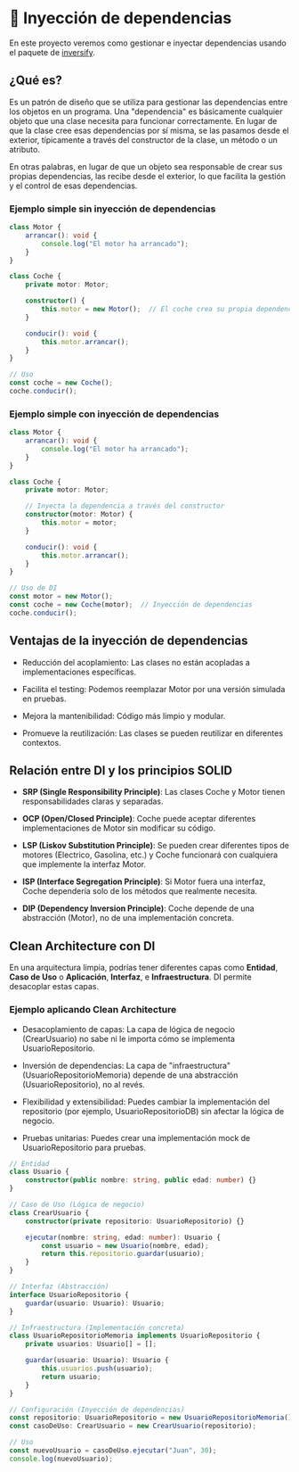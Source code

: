 
# 💉 Inyección de dependencias

En este proyecto veremos como gestionar e inyectar dependencias usando el paquete de [inversify](https://www.npmjs.com/package/inversify).

## ¿Qué es?

Es un patrón de diseño que se utiliza para gestionar las dependencias entre los objetos en un programa. Una "dependencia" es básicamente cualquier objeto que una clase necesita para funcionar correctamente. En lugar de que la clase cree esas dependencias por sí misma, se las pasamos desde el exterior, típicamente a través del constructor de la clase, un método o un atributo.

En otras palabras, en lugar de que un objeto sea responsable de crear sus propias dependencias, las recibe desde el exterior, lo que facilita la gestión y el control de esas dependencias.

### Ejemplo simple sin inyección de dependencias

```typescript
class Motor {
    arrancar(): void {
        console.log("El motor ha arrancado");
    }
}

class Coche {
    private motor: Motor;

    constructor() {
        this.motor = new Motor();  // El coche crea su propia dependencia
    }

    conducir(): void {
        this.motor.arrancar();
    }
}

// Uso
const coche = new Coche();
coche.conducir();
```

### Ejemplo simple con inyección de dependencias

```typescript
class Motor {
    arrancar(): void {
        console.log("El motor ha arrancado");
    }
}

class Coche {
    private motor: Motor;

    // Inyecta la dependencia a través del constructor
    constructor(motor: Motor) {
        this.motor = motor;
    }

    conducir(): void {
        this.motor.arrancar();
    }
}

// Uso de DI
const motor = new Motor();
const coche = new Coche(motor);  // Inyección de dependencias
coche.conducir();
```

## Ventajas de la inyección de dependencias

- Reducción del acoplamiento: Las clases no están acopladas a implementaciones específicas.

- Facilita el testing: Podemos reemplazar Motor por una versión simulada en pruebas.

- Mejora la mantenibilidad: Código más limpio y modular.

- Promueve la reutilización: Las clases se pueden reutilizar en diferentes contextos.

## Relación entre DI y los principios SOLID

- **SRP (Single Responsibility Principle)**: Las clases Coche y Motor tienen responsabilidades claras y separadas.

- **OCP (Open/Closed Principle)**: Coche puede aceptar diferentes implementaciones de Motor sin modificar su código.

- **LSP (Liskov Substitution Principle)**: Se pueden crear diferentes tipos de motores (Electrico, Gasolina, etc.) y Coche funcionará con cualquiera que implemente la interfaz Motor.

- **ISP (Interface Segregation Principle)**: Si Motor fuera una interfaz, Coche dependería solo de los métodos que realmente necesita.

- **DIP (Dependency Inversion Principle)**: Coche depende de una abstracción (Motor), no de una implementación concreta.

## Clean Architecture con DI

En una arquitectura limpia, podrías tener diferentes capas como **Entidad**, **Caso de Uso** o **Aplicación**, **Interfaz**, e **Infraestructura**. DI permite desacoplar estas capas.

### Ejemplo aplicando Clean Architecture

- Desacoplamiento de capas: La capa de lógica de negocio (CrearUsuario) no sabe ni le importa cómo se implementa UsuarioRepositorio.

- Inversión de dependencias: La capa de "infraestructura" (UsuarioRepositorioMemoria) depende de una abstracción (UsuarioRepositorio), no al revés.

- Flexibilidad y extensibilidad: Puedes cambiar la implementación del repositorio (por ejemplo, UsuarioRepositorioDB) sin afectar la lógica de negocio.

- Pruebas unitarias: Puedes crear una implementación mock de UsuarioRepositorio para pruebas.

```typescript
// Entidad
class Usuario {
    constructor(public nombre: string, public edad: number) {}
}

// Caso de Uso (Lógica de negocio)
class CrearUsuario {
    constructor(private repositorio: UsuarioRepositorio) {}

    ejecutar(nombre: string, edad: number): Usuario {
        const usuario = new Usuario(nombre, edad);
        return this.repositorio.guardar(usuario);
    }
}

// Interfaz (Abstracción)
interface UsuarioRepositorio {
    guardar(usuario: Usuario): Usuario;
}

// Infraestructura (Implementación concreta)
class UsuarioRepositorioMemoria implements UsuarioRepositorio {
    private usuarios: Usuario[] = [];

    guardar(usuario: Usuario): Usuario {
        this.usuarios.push(usuario);
        return usuario;
    }
}

// Configuración (Inyección de dependencias)
const repositorio: UsuarioRepositorio = new UsuarioRepositorioMemoria();
const casoDeUso: CrearUsuario = new CrearUsuario(repositorio);

// Uso
const nuevoUsuario = casoDeUso.ejecutar("Juan", 30);
console.log(nuevoUsuario);

```
